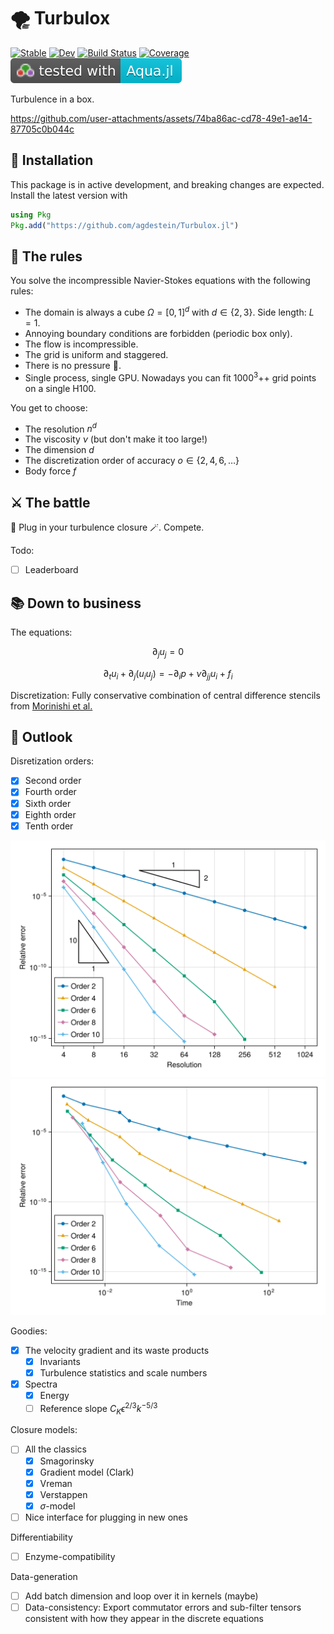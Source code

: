 # 🌪️ Turbulox

[![Stable](https://img.shields.io/badge/docs-stable-blue.svg)](https://agdestein.github.io/Turbulox.jl/stable/)
[![Dev](https://img.shields.io/badge/docs-dev-blue.svg)](https://agdestein.github.io/Turbulox.jl/dev/)
[![Build Status](https://github.com/agdestein/Turbulox.jl/actions/workflows/CI.yml/badge.svg?branch=main)](https://github.com/agdestein/Turbulox.jl/actions/workflows/CI.yml?query=branch%3Amain)
[![Coverage](https://codecov.io/gh/agdestein/Turbulox.jl/branch/main/graph/badge.svg)](https://codecov.io/gh/agdestein/Turbulox.jl)
[![Aqua](https://raw.githubusercontent.com/JuliaTesting/Aqua.jl/master/badge.svg)](https://github.com/JuliaTesting/Aqua.jl)

Turbulence in a box.

https://github.com/user-attachments/assets/74ba86ac-cd78-49e1-ae14-87705c0b044c

## 🚀 Installation

This package is in active development, and breaking changes are expected.
Install the latest version with

```julia
using Pkg
Pkg.add("https://github.com/agdestein/Turbulox.jl")
```

## 👮 The rules

You solve the incompressible Navier-Stokes equations with the following rules:

- The domain is always a cube $\Omega = [0,1]^d$ with $d \in \{ 2, 3\}$.
    Side length: $L = 1$.
- Annoying boundary conditions are forbidden (periodic box only).
- The flow is incompressible.
- The grid is uniform and staggered.
- There is no pressure 🥵.
- Single process, single GPU. Nowadays you can fit $1000^3$++ grid points on a single H100.

You get to choose:

- The resolution $n^d$
- The viscosity $\nu$ (but don't make it too large!)
- The dimension $d$
- The discretization order of accuracy $o \in \{2, 4, 6, \dots\}$
- Body force $f$

## ⚔️ The battle

🧙 Plug in your turbulence closure 🪄. Compete.

Todo:

- [ ] Leaderboard

## 📚 Down to business

The equations:

$$\partial_j u_j = 0$$

$$\partial_t u_i + \partial_j (u_i u_j) = -\partial_i p + \nu \partial_{jj} u_i + f_i$$

Discretization: Fully conservative combination of
central difference stencils from
[Morinishi et al.](https://www.sciencedirect.com/science/article/pii/S0021999198959629)

## 🫣 Outlook

Disretization orders:

- [x] Second order
- [x] Fourth order
- [x] Sixth order
- [x] Eighth order
- [x] Tenth order

![Convergence](assets/convergence.png)
![Timing](assets/timing.png)

Goodies:

- [x] The velocity gradient and its waste products
    - [x] Invariants
    - [x] Turbulence statistics and scale numbers
- [x] Spectra
    - [x] Energy
    - [ ] Reference slope $C_K \epsilon^{2/3} k^{-5/3}$

Closure models:

- [ ] All the classics
    - [x] Smagorinsky
    - [x] Gradient model (Clark)
    - [x] Vreman
    - [x] Verstappen
    - [x] $\sigma$-model
- [ ] Nice interface for plugging in new ones

Differentiability

- [ ] Enzyme-compatibility

Data-generation

- [ ] Add batch dimension and loop over it in kernels (maybe)
- [ ] Data-consistency: Export commutator errors and sub-filter tensors consistent
    with how they appear in the discrete equations
